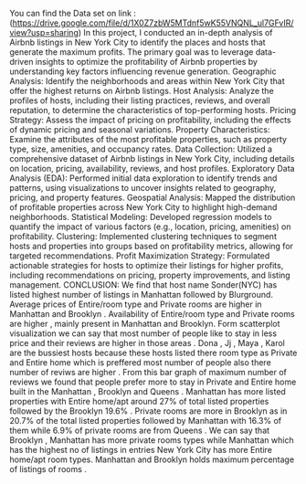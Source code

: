 You can find the Data set on link : (https://drive.google.com/file/d/1X0Z7zbW5MTdnf5wK55VNQNL_ul7GFvIR/view?usp=sharing)
In this project, I conducted an in-depth analysis of Airbnb listings in New York City to identify the places and hosts that generate the maximum profits. The primary goal was to leverage data-driven insights to optimize the profitability of Airbnb properties by understanding key factors influencing revenue generation.
Geographic Analysis: Identify the neighborhoods and areas within New York City that offer the highest returns on Airbnb listings.
Host Analysis: Analyze the profiles of hosts, including their listing practices, reviews, and overall reputation, to determine the characteristics of top-performing hosts.
Pricing Strategy: Assess the impact of pricing on profitability, including the effects of dynamic pricing and seasonal variations.
Property Characteristics: Examine the attributes of the most profitable properties, such as property type, size, amenities, and occupancy rates.
Data Collection: Utilized a comprehensive dataset of Airbnb listings in New York City, including details on location, pricing, availability, reviews, and host profiles.
Exploratory Data Analysis (EDA): Performed initial data exploration to identify trends and patterns, using visualizations to uncover insights related to geography, pricing, and property features.
Geospatial Analysis: Mapped the distribution of profitable properties across New York City to highlight high-demand neighborhoods.
Statistical Modeling: Developed regression models to quantify the impact of various factors (e.g., location, pricing, amenities) on profitability.
Clustering: Implemented clustering techniques to segment hosts and properties into groups based on profitability metrics, allowing for targeted recommendations.
Profit Maximization Strategy: Formulated actionable strategies for hosts to optimize their listings for higher profits, including recommendations on pricing, property improvements, and listing management.
CONCLUSION:
We find that host name Sonder(NYC) has listed highest number of listings in Manhattan followed by Blurground.
Average prices of Entire/room type and Private rooms are higher in Manhattan and Brooklyn .
Availability of Entire/room type and Private rooms are higher , mainly present in Manhattan and Brooklyn.
Form scatterplot visualization we can say that most number of people like to stay in less price and their reviews are higher in those areas .
Dona , Jj , Maya , Karol are the bussiest hosts because these hosts listed there room type as Private and Entire home which is preffered most number of people also there number of reviws are higher .
From this bar graph of maximum number of reviews we found that people prefer more to stay in Private and Entire home built in the Manhattan , Brooklyn and Queens .
Manhattan has more listed properties with Entire home/apt around 27% of total listed properties followed by the Brooklyn 19.6% . Private rooms are more in Brooklyn as in 20.7% of the total listed properties followed by Manhattan with 16.3% of them while 6.9% of private rooms are from Queens . We can say that Brooklyn , Manhattan has more private rooms types while Manhattan which has the highest no of listings in entries New York City has more Entire home/apt room types. Manhattan and Brooklyn holds maximum percentage of listings of rooms .
